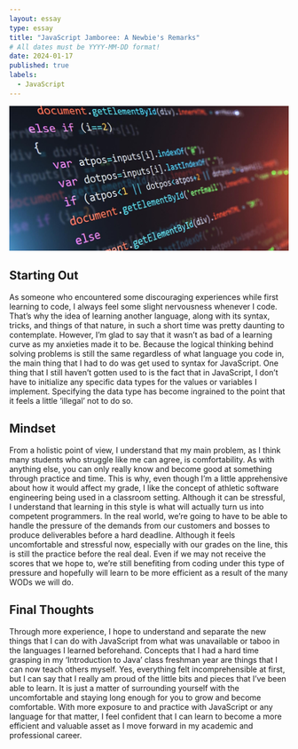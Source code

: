 ```yaml
---
layout: essay
type: essay
title: "JavaScript Jamboree: A Newbie's Remarks"
# All dates must be YYYY-MM-DD format!
date: 2024-01-17
published: true
labels:
  - JavaScript
---
```

<img class="img-fluid" src="../img/js.jpg">

## Starting Out
As someone who encountered some discouraging experiences while first learning to code, I always feel some slight nervousness whenever I code. That’s why the idea of learning another language, along with its syntax, tricks, and things of that nature, in such a short time was pretty daunting to contemplate. However, I’m glad to say that it wasn’t as bad of a learning curve as my anxieties made it to be. Because the logical thinking behind solving problems is still the same regardless of what language you code in, the main thing that I had to do was get used to syntax for JavaScript. One thing that I still haven’t gotten used to is the fact that in JavaScript, I don’t have to initialize any specific data types for the values or variables I implement. Specifying the data type has become ingrained to the point that it feels a little ‘illegal’ not to do so.

## Mindset
From a holistic point of view, I understand that my main problem, as I think many students who struggle like me can agree, is comfortability. As with anything else, you can only really know and become good at something through practice and time. This is why, even though I’m a little apprehensive about how it would affect my grade, I like the concept of athletic software engineering being used in a classroom setting. Although it can be stressful, I understand that learning in this style is what will actually turn us into competent programmers. In the real world, we’re going to have to be able to handle the pressure of the demands from our customers and bosses to produce deliverables before a hard deadline. Although it feels uncomfortable and stressful now, especially with our grades on the line, this is still the practice before the real deal. Even if we may not receive the scores that we hope to, we’re still benefiting from coding under this type of pressure and hopefully will learn to be more efficient as a result of the many WODs we will do.  

## Final Thoughts
Through more experience, I hope to understand and separate the new things that I can do with JavaScript from what was unavailable or taboo in the languages I learned beforehand. Concepts that I had a hard time grasping in my ‘Introduction to Java’ class freshman year are things that I can now teach others myself. Yes, everything felt incomprehensible at first, but I can say that I really am proud of the little bits and pieces that I’ve been able to learn. It is just a matter of surrounding yourself with the uncomfortable and staying long enough for you to grow and become comfortable. With more exposure to and practice with JavaScript or any language for that matter, I feel confident that I can learn to become a more efficient and valuable asset as I move forward in my academic and professional career.

